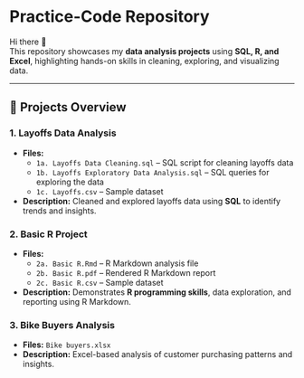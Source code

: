# Practice-Code Repository

Hi there 👋  
This repository showcases my **data analysis projects** using **SQL, R, and Excel**, highlighting hands-on skills in cleaning, exploring, and visualizing data.

---

## 📂 Projects Overview

### 1. Layoffs Data Analysis
- **Files:**  
  - `1a. Layoffs Data Cleaning.sql` – SQL script for cleaning layoffs data  
  - `1b. Layoffs Exploratory Data Analysis.sql` – SQL queries for exploring the data  
  - `1c. Layoffs.csv` – Sample dataset  
- **Description:** Cleaned and explored layoffs data using **SQL** to identify trends and insights.

### 2. Basic R Project
- **Files:**  
  - `2a. Basic R.Rmd` – R Markdown analysis file  
  - `2b. Basic R.pdf` – Rendered R Markdown report  
  - `2c. Basic R.csv` – Sample dataset  
- **Description:** Demonstrates **R programming skills**, data exploration, and reporting using R Markdown.

### 3. Bike Buyers Analysis
- **Files:** `Bike buyers.xlsx`  
- **Description:** Excel-based analysis of customer purchasing patterns and insights.
